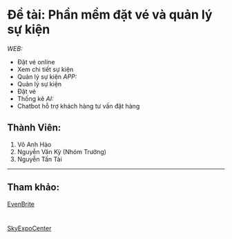 # Đề tài: Phần mềm đặt vé và quản lý sự kiện
*WEB:*
* Đặt vé online
* Xem chi tiết sự kiện
* Quản lý sự kiện
*APP:*
* Quản lý sự kiện
* Đặt vé
* Thống kê
*AI:*
* Chatbot hỗ trợ khách hàng tư vấn đặt hàng
## Thành Viên:
1. Võ Anh Hào
2. Nguyễn Văn Kỳ (Nhóm Trưởng)
3. Nguyễn Tấn Tài
***
## Tham khảo:
[EvenBrite](https://www.eventbrite.com/)
#
[SkyExpoCenter](https://skyexpocenter.com.vn/)

